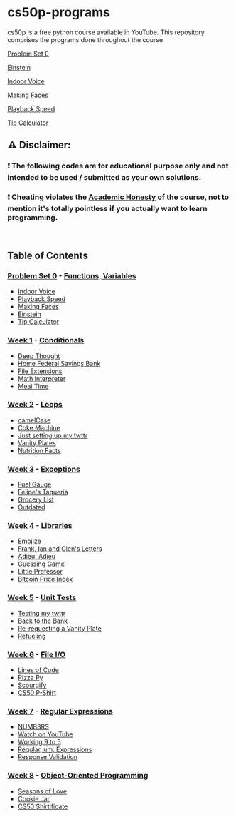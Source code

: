 # cs50p-programs
cs50p is a free python course available in YouTube. This repository comprises the programs done throughout the course


[Problem Set 0](https://github.com/m-cnan/cs50p-programs/tree/main/Problem%20set%200)


[Einstein](https://github.com/m-cnan/cs50p-programs/tree/main/Problem%20set%200/Einstein)

[Indoor Voice](https://github.com/m-cnan/cs50p-programs/tree/main/Problem%20set%200/Indoor%20Voice)

[Making Faces](https://github.com/m-cnan/cs50p-programs/tree/main/Problem%20set%200/Making%20Faces)

[Playback Speed](https://github.com/m-cnan/cs50p-programs/tree/main/Problem%20set%200/Playback%20Speed)

[Tip Calculator](https://github.com/m-cnan/cs50p-programs/tree/main/Problem%20set%200/Tip%20Calculator)


## :warning: Disclaimer:

### ❗ **The following codes are for educational purpose only and not intended to be used / submitted as your own solutions.**

### ❗ **Cheating violates the [Academic Honesty](https://cs50.harvard.edu/python/2022/honesty/) of the course, not to mention it's totally pointless if you actually want to learn programming.**

<br/>

## Table of Contents
### [Problem Set 0](https://github.com/m-cnan/cs50p-programs/tree/main/Problem%20set%200) - [Functions, Variables](https://cs50.harvard.edu/python/2022/weeks/0/)
- [Indoor Voice](https://github.com/m-cnan/cs50p-programs/tree/main/Problem%20set%200/Indoor%20Voice)
- [Playback Speed](https://github.com/m-cnan/cs50p-programs/tree/main/Problem%20set%200/Playback%20Speed/)
- [Making Faces](https://github.com/m-cnan/cs50p-programs/tree/main/Problem%20set%200/Making%20Faces)
- [Einstein](https://github.com/m-cnan/cs50p-programs/tree/main/Problem%20set%200/Einstein)
- [Tip Calculator](https://github.com/m-cnan/cs50p-programs/tree/main/Problem%20set%200/Tip%20Calculator)

### [Week 1](https://github.com/m-cnan/cs50p-programs/tree/main/Problem%20set%201) - [Conditionals](https://cs50.harvard.edu/python/2022/weeks/1/)
- [Deep Thought](https://github.com/m-cnan/cs50p-programs/tree/main/Problem%20set%201/Deep%20Thought)
- [Home Federal Savings Bank](https://github.com/m-cnan/cs50p-programs/tree/main/Problem%20set%201/Home%20Federal%20Savings%20Bank)
- [File Extensions](https://github.com/m-cnan/cs50p-programs/tree/main/Problem%20set%201/File%20Extensions)
- [Math Interpreter](https://github.com/m-cnan/cs50p-programs/tree/main/Problem%20set%201/Math%20Interpreter)
- [Meal Time](https://github.com/m-cnan/cs50p-programs/tree/main/Problem%20set%201/Meal%20Time)

### [Week 2](https://github.com/m-cnan/cs50p-programs/tree/main/Problem%20set%202) - [Loops](https://cs50.harvard.edu/python/2022/weeks/2/)
- [camelCase](https://github.com/m-cnan/cs50p-programs/tree/main/Problem%20set%202/camelCase)
- [Coke Machine](https://github.com/m-cnan/cs50p-programs/tree/main/Problem%20set%202/Coke%20Machine)
- [Just setting up my twttr](https://github.com/m-cnan/cs50p-programs/tree/main/Problem%20set%202/Just%20setting%20up%20my%20twttr)
- [Vanity Plates](https://github.com/m-cnan/cs50p-programs/tree/main/Problem%20set%202/Vanity%20Plates/)
- [Nutrition Facts](https://github.com/m-cnan/cs50p-programs/tree/main/Problem%20set%202/Nutrition%20Facts)

### [Week 3](https://github.com/m-cnan/cs50p-programs/tree/main/Problem%20set%203) - [Exceptions](https://cs50.harvard.edu/python/2022/weeks/3/)
- [Fuel Gauge](https://github.com/m-cnan/cs50p-programs/tree/main/Problem%20set%203/Fuel%20Gauge)
- [Felipe's Taqueria](https://github.com/m-cnan/cs50p-programs/tree/main/Problem%20set%203/Felipe%E2%80%99s%20Taqueria)
- [Grocery List](https://github.com/m-cnan/cs50p-programs/tree/main/Problem%20set%203/Grocery%20List)
- [Outdated](https://github.com/m-cnan/cs50p-programs/tree/main/Problem%20set%203/Outdated)

### [Week 4](https://github.com/m-cnan/cs50p-programs/tree/main/Problem%20set%204) - [Libraries](https://cs50.harvard.edu/python/2022/weeks/4/)
- [Emojize](https://github.com/m-cnan/cs50p-programs/tree/main/Problem%20set%204/Emojize)
- [Frank, Ian and Glen's Letters](https://github.com/m-cnan/cs50p-programs/tree/main/Problem%20set%204/Frank%2C%20Ian%20and%20Glen%E2%80%99s%20Letters)
- [Adieu, Adieu](https://github.com/m-cnan/cs50p-programs/tree/main/Problem%20set%204/Adieu%2C%20Adieu)
- [Guessing Game](https://github.com/m-cnan/cs50p-programs/tree/main/Problem%20set%204/Guessing%20Game)
- [Little Professor](https://github.com/m-cnan/cs50p-programs/tree/main/Problem%20set%204/Little%20Professor/)
- [Bitcoin Price Index]()

### [Week 5]() - [Unit Tests](https://cs50.harvard.edu/python/2022/weeks/5/)
- [Testing my twttr]()
- [Back to the Bank]()
- [Re-requesting a Vanity Plate]()
- [Refueling]()

### [Week 6]() - [File I/O](https://cs50.harvard.edu/python/2022/weeks/6/)
- [Lines of Code]()
- [Pizza Py]()
- [Scourgify]()
- [CS50 P-Shirt]()

### [Week 7]() - [Regular Expressions](https://cs50.harvard.edu/python/2022/weeks/7/)
- [NUMB3RS]()
- [Watch on YouTube]()
- [Working 9 to 5]()
- [Regular, um, Expressions]()
- [Response Validation]()

### [Week 8]() - [Object-Oriented Programming](https://cs50.harvard.edu/python/2022/weeks/8)
- [Seasons of Love]()
- [Cookie Jar]()
- [CS50 Shirtificate]()